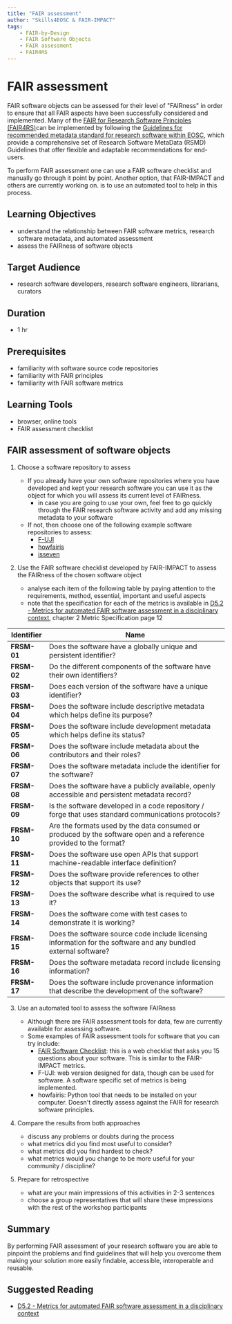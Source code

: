 ```yaml
---
title: "FAIR assessment"
author: "Skills4EOSC & FAIR-IMPACT"
tags: 
    - FAIR-by-Design
    - FAIR Software Objects
    - FAIR assessment
    - FAIR4RS
---
```


# FAIR assessment

FAIR software objects can be assessed for their level of "FAIRness" in order to ensure that all FAIR aspects have been successfully considered and implemented. Many of the [FAIR for Research Software Principles (FAIR4RS)](https://doi.org/10.15497/RDA00068)can be implemented by following the [Guidelines for recommended metadata standard for research software within EOSC](https://zenodo.org/doi/10.5281/zenodo.8097536), which provide a comprehensive set of Research Software MetaData (RSMD) Guidelines that offer flexible and adaptable recommendations for end-users. 

To perform FAIR assessment one can use a FAIR software checklist and manually go through it point by point. Another option, that FAIR-IMPACT and others are currently working on. is to use an automated tool to help in this process. 

## Learning Objectives

- understand the relationship between FAIR software metrics, research software metadata, and automated assessment
- assess the FAIRness of software objects

## Target Audience

- research software developers, research software engineers, librarians, curators

## Duration

- 1 hr

## Prerequisites

- familiarity with software source code repositories
- familiarity with FAIR principles
- familiarity with FAIR software metrics

## Learning Tools

- browser, online tools
- FAIR assessment checklist

## FAIR assessment of software objects

1. Choose a software repository to assess
   - If you already have your own software repositories where you have developed and kept your research software you can use it as the object for which you will assess its current level of FAIRness.
      - in case you are going to use your own, feel free to go quickly through the FAIR research software activity and add any missing metadata to your software
   - If not, then choose one of the following example software repositories to assess:
      - [F-UJI](https://github.com/pangaea-data-publisher/fuji)
      - [howfairis](https://github.com/fair-software/howfairis)
      - [isseven](https://github.com/meadsteve/isseven)

2. Use the FAIR software checklist developed by FAIR-IMPACT to assess the FAIRness of the chosen software object
    - analyse each item of the following table by paying attention to the requirements, method, essential, important and useful aspects
    - note that the specification for each of the metrics is available in [D5.2 - Metrics for automated FAIR software assessment in a disciplinary context](https://zenodo.org/records/10047401), chapter 2 Metric Specification page 12

| **Identifier** | **Name** |
|---|---|
| **FRSM-01** | Does the software have a globally unique and persistent identifier? |
| **FRSM-02** | Do the different components of the software have their own identifiers? |
| **FRSM-03** | Does each version of the software have a unique identifier? |
| **FRSM-04** | Does the software include descriptive metadata which helps define its purpose? |
| **FRSM-05** | Does the software include development metadata which helps define its status? |
| **FRSM-06** | Does the software include metadata about the contributors and their roles? |
| **FRSM-07** | Does the software metadata include the identifier for the software? |
| **FRSM-08** | Does the software have a publicly available, openly accessible and persistent metadata record? |
| **FRSM-09** | Is the software developed in a code repository / forge that uses standard communications protocols? |
| **FRSM-10** | Are the formats used by the data consumed or produced by the software open and a reference provided to the format? |
| **FRSM-11** | Does the software use open APIs that support machine-readable interface definition? |
| **FRSM-12** | Does the software provide references to other objects that support its use? |
| **FRSM-13** | Does the software describe what is required to use it? |
| **FRSM-14** | Does the software come with test cases to demonstrate it is working? |
| **FRSM-15** | Does the software source code include licensing information for the software and any bundled external software? |
| **FRSM-16** | Does the software metadata record include licensing information? |
| **FRSM-17** | Does the software include provenance information that describe the development of the software? |

3. Use an automated tool to assess the software FAIRness
    - Although there are FAIR assessment tools for data, few are currently available for assessing software. 
    - Some examples of FAIR assessment tools for software that you can try include:
       - [FAIR Software Checklist](https://fairsoftwarechecklist.net/): this is a web checklist that asks you 15 questions about your software. This is similar to the FAIR-IMPACT metrics.
       - F-UJI: web version designed for data, though can be used for software. A software specific set of metrics is being implemented.
       - howfairis: Python tool that needs to be installed on your computer. Doesn't directly assess against the FAIR for research software principles.

5. Compare the results from both approaches
    - discuss any problems or doubts during the process
    - what metrics did you find most useful to consider?
    - what metrics did you find hardest to check?
    - what metrics would you change to be more useful for your community / discipline?

6. Prepare for retrospective
    - what are your main impressions of this activities in 2-3 sentences
    - choose a group representatives that will share these impressions with the rest of the workshop participants


## Summary

By performing FAIR assessment of your research software you are able to pinpoint the problems and find guidelines that will help you overcome them making your solution more easily findable, accessible, interoperable and reusable.

## Suggested Reading

- [D5.2 - Metrics for automated FAIR software assessment in a disciplinary context](https://zenodo.org/records/10047401)

